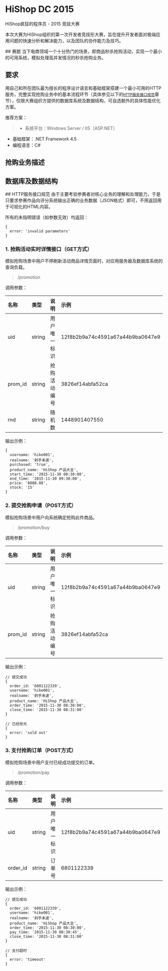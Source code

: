 # HiShop DC 2015
HiShop疯狂的程序员 - 2015 竞技大赛

本次大赛为HiShop组织的第一次开发者竞技形大赛，旨在提升开发者面对极端应用问题的快速分析和解决能力，以及团队的协作能力及技巧。

<a name="赛题" />
## 赛题
当下电商领域一个十分热门的场景，即商品秒杀抢购活动，实现一个最小的可用系统，模拟处理高并发情况的秒杀抢购业务。

## 要求
用自己和所在团队最为擅长的程序设计语言和基础框架搭建一个最小可用的HTTP服务，完整实现抢购业务中的基本流程环节（具体参见以下的[`HTTP服务接口规范`](#HTTP服务接口规范)章节），仅限大赛组织方提供的数据库系统及数据结构，可自选额外的具体性能优化方案。

推荐方案：
> * 系统平台：Windows Server / IIS（ASP.NET）
* 基础框架：.NET Framework 4.5
* 编程语言：C#

## 抢购业务描述

## 数据库及数据结构

<a name="HTTP服务接口规范" />
## HTTP服务接口规范
由于主要考验参赛者对核心业务的理解和处理能力，于是只要求参赛作品向评分系统输出正确的业务数据（JSON格式）即可，不用返回用于可视化的HTML内容。

所有的未指明错误（如参数无效）均返回：
```
{
  error: 'invalid parameters'
}
```

### 1. 抢购活动实时详情接口（GET方式）
模拟抢购场景中用户不停刷新活动商品详情页面时，对应用服务器及数据库系统的查询负载。

> /promotion

调用参数：

| 名称        | 类型        | 说明          | 示例                                 |
| :---------- | :---------- | :------------ | :----------------------------------- |
| uid         | string      | 用户唯一标识  |  12f8b2b9a74c4591a67a44b9ba0647e9    |
| prom_id     | string      | 抢购活动编号  |  3826ef14abfa52ca                    |
| rnd         | string      | 随机数        |  1448901407550                       |

输出示例：
```
{
  username: 'hike001',
  realname: '剁手未遂',
  purchased: 'true',
  product_name: 'HiShop 产品大全',
  start_time: '2015-11-30 08:30:00',
  end_time: '2015-11-30 09:30:00',
  price: '8888.88',
  stock: '15'
}
```

### 2. 提交抢购申请（POST方式）
模拟抢购场景中用户向系统确定抢购此件商品。

> /promotion/buy

调用参数：

| 名称        | 类型        | 说明          | 示例                                 |
| :---------- | :---------- | :------------ | :----------------------------------- |
| uid         | string      | 用户唯一标识  |  12f8b2b9a74c4591a67a44b9ba0647e9    |
| prom_id     | string      | 抢购活动编号  |  3826ef14abfa52ca                    |

输出示例：
```
// 提交成功
{
  order_id: '6801122339',
  username: 'hike001',
  realname: '剁手未遂',
  product_name: 'HiShop 产品大全',
  order_time: '2015-11-30 08:30:00',
  close_time: '2015-11-30 08:31:00'
}

// 已经抢光
{
  error: 'sold out'
}
```

### 3. 支付抢购订单（POST方式）
模拟抢购场景中用户支付已经成功提交的订单。

> /promotion/pay

调用参数：

| 名称        | 类型        | 说明          | 示例                                  |
| :---------- | :---------- | :------------ | :------------------------------------ |
| uid         | string      | 用户唯一标识  |  12f8b2b9a74c4591a67a44b9ba0647e9     |
| order_id    | string      | 订单号        |  6801122339                           |

输出示例：
```
// 提交成功
{
  order_id: '6801122339',
  username: 'hike001',
  realname: '剁手未遂',
  product_name: 'HiShop 产品大全',
  order_time: '2015-11-30 08:30:00',
  pay_time: '2015-11-30 08:30:45',
  close_time: '2015-11-30 08:31:00'
}

// 支付超时
{
  error: 'timeout'
}
```

